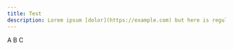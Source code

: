 ```yaml
---
title: Test
description: Lorem ipsum [dolor](https://example.com) but here is regular url https://example.com
---
```


A B C
